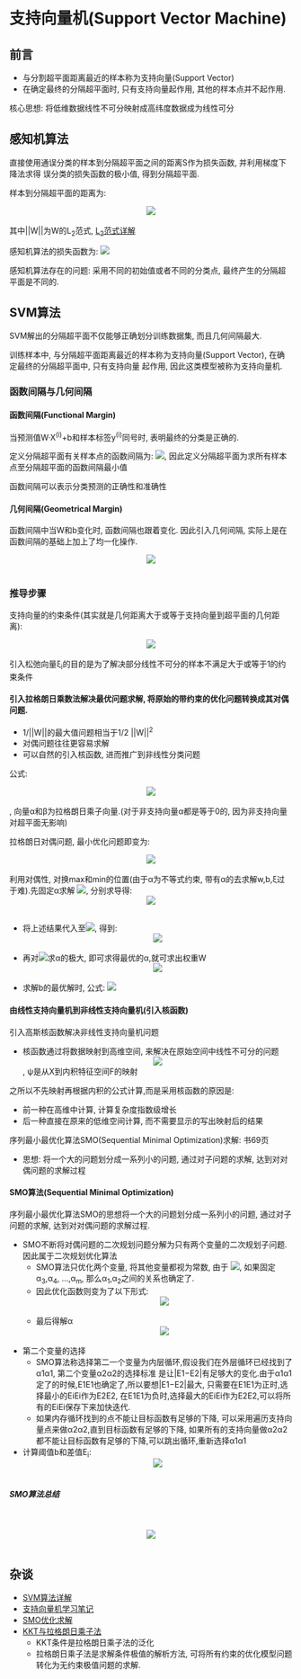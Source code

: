 # 支持向量机(Support Vector Machine)

## 前言
- 与分割超平面距离最近的样本称为支持向量(Support Vector)
- 在确定最终的分隔超平面时, 只有支持向量起作用, 其他的样本点并不起作用.

核心思想: 将低维数据线性不可分映射成高纬度数据成为线性可分

## 感知机算法

直接使用通误分类的样本到分隔超平面之间的距离S作为损失函数, 并利用梯度下降法求得
误分类的损失函数的极小值, 得到分隔超平面.

样本到分隔超平面的距离为: 
<br><center>![](../MularGif/Part1-Classification/Chapter4Gif/Perceptron%20algorithm.gif)</center></br> 
其中||W||为W的L<sub>2</sub>范式, [L<sub>2</sub>范式详解](https://blog.csdn.net/zchang81/article/details/70208061)

感知机算法的损失函数为: ![](../MularGif/Part1-Classification/Chapter4Gif/Perceptron%20Loss.gif)

感知机算法存在的问题: 采用不同的初始值或者不同的分类点, 最终产生的分隔超平面是不同的.

## SVM算法

SVM解出的分隔超平面不仅能够正确划分训练数据集, 而且几何间隔最大.

训练样本中, 与分隔超平面距离最近的样本称为支持向量(Support Vector), 在确定最终的分隔超平面中, 只有支持向量
起作用, 因此这类模型被称为支持向量机.

### 函数间隔与几何间隔

#### 函数间隔(Functional Margin)

当预测值W·X<sup>(i)</sup>+b和样本标签y<sup>(i)</sup>同号时, 表明最终的分类是正确的.

定义分隔超平面有关样本点的函数间隔为: ![](../MularGif/Part1-Classification/Chapter4Gif/Function%20Distance.gif), 
因此定义分隔超平面为求所有样本点至分隔超平面的函数间隔最小值

函数间隔可以表示分类预测的正确性和准确性

#### 几何间隔(Geometrical Margin)

函数间隔中当W和b变化时, 函数间隔也跟着变化. 因此引入几何间隔, 实际上是在函数间隔的基础上加上了均一化操作.
<br><center>![](../MularGif/Part1-Classification/Chapter4Gif/Geometric%20interval.gif)</center></br>

### 推导步骤

支持向量的约束条件(其实就是几何距离大于或等于支持向量到超平面的几何距离): 
<br><center>![](../MularGif/Part1-Classification/Chapter4Gif/Restrictions.gif)</center></br>
引入松弛向量ξ<sub>i</sub>的目的是为了解决部分线性不可分的样本不满足大于或等于1的约束条件

#### 引入拉格朗日乘数法解决最优问题求解, 将原始的带约束的优化问题转换成其对偶问题.
- 1/||W||的最大值问题相当于1/2 ||W||<sup>2</sup>
- 对偶问题往往更容易求解
- 可以自然的引入核函数, 进而推广到非线性分类问题

公式: 
<br><center>![](../MularGif/Part1-Classification/Chapter4Gif/Lagrangian%20Dual.gif)</center></br>
, 向量α和β为拉格朗日乘子向量.(对于非支持向量α都是等于0的, 因为非支持向量对超平面无影响)

拉格朗日对偶问题, 最小优化问题即变为: 
<br><center>![](../MularGif/Part1-Classification/Chapter4Gif/Lagrangian%20Dual%20problem.gif)</center></br>
利用对偶性, 对换max和min的位置(由于α为不等式约束, 带有α的去求解w,b,ξ过于难).先固定α求解
![](../MularGif/Part1-Classification/Chapter4Gif/min.gif), 分别求导得:
<br><center>![](../MularGif/Part1-Classification/Chapter4Gif/result.gif)</center></br>
- 将上述结果代入至![](../MularGif/Part1-Classification/Chapter4Gif/min.gif), 得到:
<br><center>![](../MularGif/Part1-Classification/Chapter4Gif/min%20L.gif)</center></br>
- 再对![](../MularGif/Part1-Classification/Chapter4Gif/min.gif)求α的极大, 即可求得最优的α,就可求出权重W
<br><center>![](../MularGif/Part1-Classification/Chapter4Gif/max.gif)</center></br>
- 求解b的最优解时, 公式: ![](../MularGif/Part1-Classification/Chapter4Gif/b.gif)

#### 由线性支持向量机到非线性支持向量机(引入核函数)

引入高斯核函数解决非线性支持向量机问题
- 核函数通过将数据映射到高维空间, 来解决在原始空间中线性不可分的问题
<br><center>![](../MularGif/Part1-Classification/Chapter4Gif/GaussianKernelFunction.gif)</center>,
ψ是从X到内积特征空间F的映射</br>

之所以不先映射再根据内积的公式计算,而是采用核函数的原因是:
- 前一种在高维中计算, 计算复杂度指数级增长
- 后一种直接在原来的低维空间计算, 而不需要显示的写出映射后的结果

序列最小最优化算法SMO(Sequential Minimal Optimization)求解: 书69页
- 思想: 将一个大的问题划分成一系列小的问题, 通过对子问题的求解, 达到对对偶问题的求解过程


#### SMO算法(Sequential Minimal Optimization)

序列最小最优化算法SMO的思想将一个大的问题划分成一系列小的问题, 通过对子问题的求解, 达到对对偶问题的求解过程.
- SMO不断将对偶问题的二次规划问题分解为只有两个变量的二次规划子问题. 因此属于二次规划优化算法
    - SMO算法只优化两个变量, 将其他变量都视为常数, 由于
    ![](../MularGif/Part1-Classification/Chapter4Gif/Restrictions%20alpha.gif), 如果固定α<sub>3</sub>,α<sub>4</sub>,
    ...,α<sub>m</sub>, 那么α<sub>1</sub>,α<sub>2</sub>之间的关系也确定了.
    - 因此优化函数则变为了以下形式:
    <br><center>![](../MularGif/Part1-Classification/Chapter4Gif/SMO.gif)</center></br>
    - 最后得解α
    <br><center>![](../MularGif/Part1-Classification/Chapter4Gif/New%20alpha.gif)</center></br>
- 第二个变量的选择
    - SMO算法称选择第二一个变量为内层循环,假设我们在外层循环已经找到了α1α1, 第二个变量α2α2的选择标准
    是让|E1−E2|有足够大的变化.由于α1α1定了的时候,E1E1也确定了,所以要想|E1−E2|最大,
    只需要在E1E1为正时,选择最小的EiEi作为E2E2, 在E1E1为负时,选择最大的EiEi作为E2E2,可以将所有的EiEi保存下来加快迭代.
    - 如果内存循环找到的点不能让目标函数有足够的下降, 可以采用遍历支持向量点来做α2α2,直到目标函数有足够的下降,
     如果所有的支持向量做α2α2都不能让目标函数有足够的下降,可以跳出循环,重新选择α1α1　
- 计算阈值b和差值E<sub>i</sub>:
<br><center>![](../MularGif/Part1-Classification/Chapter4Gif/b%20and%20E.png)</center></br>

##### SMO算法总结

<br><center>![](../MularGif/Part1-Classification/Chapter4Gif/SMO%20summary.png)</center></br>
     
## 杂谈

- [SVM算法详解](https://blog.csdn.net/v_july_v/article/details/7624837)
- [支持向量机学习笔记](https://blog.csdn.net/v_victor/article/details/51508884)
- [SMO优化求解](https://www.cnblogs.com/pinard/p/6111471.html)
- [KKT与拉格朗日乘子法](https://blog.csdn.net/xianlingmao/article/details/7919597)
    - KKT条件是拉格朗日乘子法的泛化
    - 拉格朗日乘子法是求解条件极值的解析方法, 可将所有约束的优化模型问题转化为无约束极值问题的求解.

